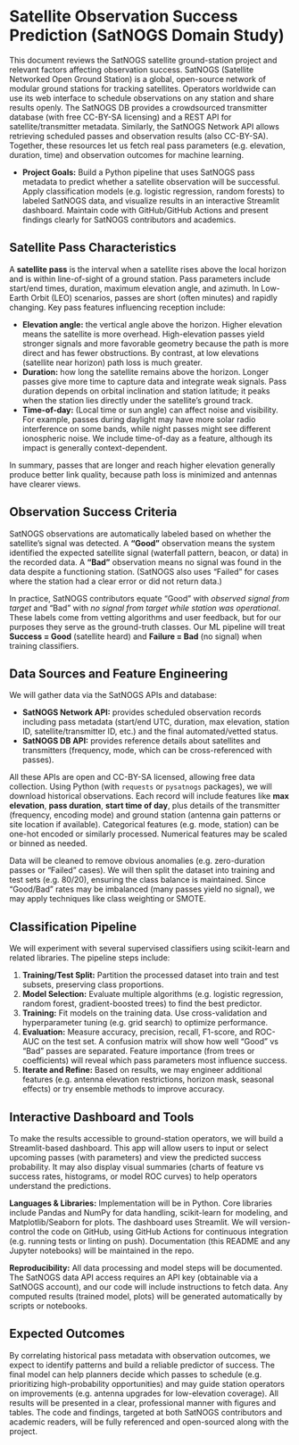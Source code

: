 # Satellite Observation Success Prediction (SatNOGS Domain Study)

This document reviews the SatNOGS satellite ground-station project and relevant factors affecting observation success. SatNOGS (Satellite Networked Open Ground Station) is a global, open-source network of modular ground stations for tracking satellites. Operators worldwide can use its web interface to schedule observations on any station and share results openly. The SatNOGS DB provides a crowdsourced transmitter database (with free CC-BY-SA licensing) and a REST API for satellite/transmitter metadata. Similarly, the SatNOGS Network API allows retrieving scheduled passes and observation results (also CC-BY-SA). Together, these resources let us fetch real pass parameters (e.g. elevation, duration, time) and observation outcomes for machine learning.

- **Project Goals:** Build a Python pipeline that uses SatNOGS pass metadata to predict whether a satellite observation will be successful. Apply classification models (e.g. logistic regression, random forests) to labeled SatNOGS data, and visualize results in an interactive Streamlit dashboard. Maintain code with GitHub/GitHub Actions and present findings clearly for SatNOGS contributors and academics.  

## Satellite Pass Characteristics

A **satellite pass** is the interval when a satellite rises above the local horizon and is within line-of-sight of a ground station. Pass parameters include start/end times, duration, maximum elevation angle, and azimuth. In Low-Earth Orbit (LEO) scenarios, passes are short (often minutes) and rapidly changing. Key pass features influencing reception include:

- **Elevation angle:** the vertical angle above the horizon. Higher elevation means the satellite is more overhead. High-elevation passes yield stronger signals and more favorable geometry because the path is more direct and has fewer obstructions. By contrast, at low elevations (satellite near horizon) path loss is much greater.
- **Duration:** how long the satellite remains above the horizon. Longer passes give more time to capture data and integrate weak signals. Pass duration depends on orbital inclination and station latitude; it peaks when the station lies directly under the satellite’s ground track.
- **Time-of-day:** (Local time or sun angle) can affect noise and visibility. For example, passes during daylight may have more solar radio interference on some bands, while night passes might see different ionospheric noise. We include time-of-day as a feature, although its impact is generally context-dependent.

In summary, passes that are longer and reach higher elevation generally produce better link quality, because path loss is minimized and antennas have clearer views.

## Observation Success Criteria

SatNOGS observations are automatically labeled based on whether the satellite’s signal was detected. A **“Good”** observation means the system identified the expected satellite signal (waterfall pattern, beacon, or data) in the recorded data. A **“Bad”** observation means no signal was found in the data despite a functioning station. (SatNOGS also uses “Failed” for cases where the station had a clear error or did not return data.)

In practice, SatNOGS contributors equate “Good” with *observed signal from target* and “Bad” with *no signal from target while station was operational*. These labels come from vetting algorithms and user feedback, but for our purposes they serve as the ground-truth classes. Our ML pipeline will treat **Success = Good** (satellite heard) and **Failure = Bad** (no signal) when training classifiers.

## Data Sources and Feature Engineering

We will gather data via the SatNOGS APIs and database:  

- **SatNOGS Network API:** provides scheduled observation records including pass metadata (start/end UTC, duration, max elevation, station ID, satellite/transmitter ID, etc.) and the final automated/vetted status.  
- **SatNOGS DB API:** provides reference details about satellites and transmitters (frequency, mode, which can be cross-referenced with passes).  

All these APIs are open and CC-BY-SA licensed, allowing free data collection. Using Python (with `requests` or `pysatnogs` packages), we will download historical observations. Each record will include features like **max elevation**, **pass duration**, **start time of day**, plus details of the transmitter (frequency, encoding mode) and ground station (antenna gain patterns or site location if available). Categorical features (e.g. mode, station) can be one-hot encoded or similarly processed. Numerical features may be scaled or binned as needed.  

Data will be cleaned to remove obvious anomalies (e.g. zero-duration passes or “Failed” cases). We will then split the dataset into training and test sets (e.g. 80/20), ensuring the class balance is maintained. Since “Good/Bad” rates may be imbalanced (many passes yield no signal), we may apply techniques like class weighting or SMOTE.

## Classification Pipeline

We will experiment with several supervised classifiers using scikit-learn and related libraries. The pipeline steps include:

1. **Training/Test Split:** Partition the processed dataset into train and test subsets, preserving class proportions.  
2. **Model Selection:** Evaluate multiple algorithms (e.g. logistic regression, random forest, gradient-boosted trees) to find the best predictor.  
3. **Training:** Fit models on the training data. Use cross-validation and hyperparameter tuning (e.g. grid search) to optimize performance.  
4. **Evaluation:** Measure accuracy, precision, recall, F1-score, and ROC-AUC on the test set. A confusion matrix will show how well “Good” vs “Bad” passes are separated. Feature importance (from trees or coefficients) will reveal which pass parameters most influence success.  
5. **Iterate and Refine:** Based on results, we may engineer additional features (e.g. antenna elevation restrictions, horizon mask, seasonal effects) or try ensemble methods to improve accuracy.

## Interactive Dashboard and Tools

To make the results accessible to ground-station operators, we will build a Streamlit-based dashboard. This app will allow users to input or select upcoming passes (with parameters) and view the predicted success probability. It may also display visual summaries (charts of feature vs success rates, histograms, or model ROC curves) to help operators understand the predictions.

**Languages & Libraries:** Implementation will be in Python. Core libraries include Pandas and NumPy for data handling, scikit-learn for modeling, and Matplotlib/Seaborn for plots. The dashboard uses Streamlit. We will version-control the code on GitHub, using GitHub Actions for continuous integration (e.g. running tests or linting on push). Documentation (this README and any Jupyter notebooks) will be maintained in the repo.

**Reproducibility:** All data processing and model steps will be documented. The SatNOGS data API access requires an API key (obtainable via a SatNOGS account), and our code will include instructions to fetch data. Any computed results (trained model, plots) will be generated automatically by scripts or notebooks.

## Expected Outcomes

By correlating historical pass metadata with observation outcomes, we expect to identify patterns and build a reliable predictor of success. The final model can help planners decide which passes to schedule (e.g. prioritizing high-probability opportunities) and may guide station operators on improvements (e.g. antenna upgrades for low-elevation coverage). All results will be presented in a clear, professional manner with figures and tables. The code and findings, targeted at both SatNOGS contributors and academic readers, will be fully referenced and open-sourced along with the project.

